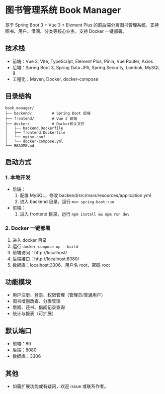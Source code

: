 # 图书管理系统 Book Manager

基于 Spring Boot 3 + Vue 3 + Element Plus 的前后端分离图书管理系统，支持图书、用户、借阅、分类等核心业务，支持 Docker 一键部署。

## 技术栈
- 前端：Vue 3, Vite, TypeScript, Element Plus, Pinia, Vue Router, Axios
- 后端：Spring Boot 3, Spring Data JPA, Spring Security, Lombok, MySQL 8
- 工程化：Maven, Docker, docker-compose

## 目录结构
```
book_manager/
├── backend/         # Spring Boot 后端
├── frontend/        # Vue 3 前端
├── docker/          # Docker相关文件
│   ├── backend.Dockerfile
│   ├── frontend.Dockerfile
│   └── nginx.conf
│   └── docker-compose.yml
└── README.md
```

## 启动方式
### 1. 本地开发
- 后端：
  1. 配置 MySQL，修改 backend/src/main/resources/application.yml
  2. 进入 backend 目录，运行 `mvn spring-boot:run`
- 前端：
  1. 进入 frontend 目录，运行 `npm install && npm run dev`

### 2. Docker 一键部署
1. 进入 docker 目录
2. 运行 `docker-compose up --build`
3. 前端访问：http://localhost/
4. 后端接口：http://localhost:8080/
5. 数据库：localhost:3306，用户名 root，密码 root

## 功能模块
- 用户注册、登录、权限管理（管理员/普通用户）
- 图书增删改查、分类管理
- 借阅、还书、借阅记录查询
- 统计与报表（可扩展）

## 默认端口
- 前端：80
- 后端：8080
- 数据库：3306

## 其他
- 如需扩展功能或有疑问，欢迎 issue 或联系作者。 